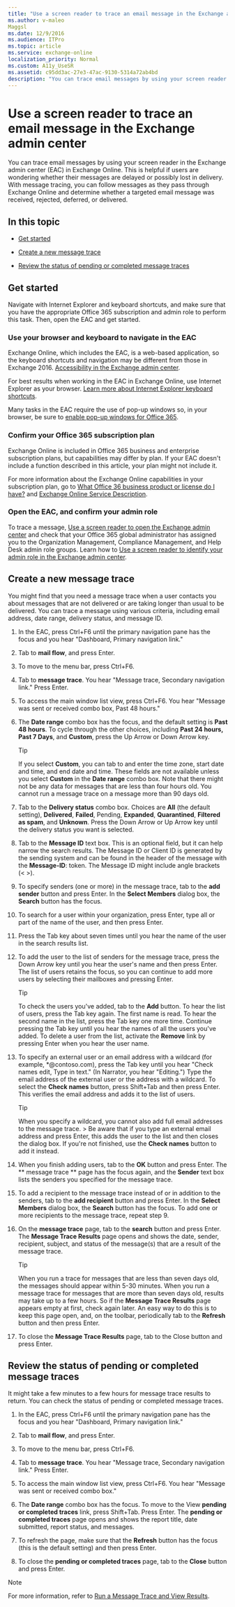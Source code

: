 ```yaml
---
title: "Use a screen reader to trace an email message in the Exchange admin center"
ms.author: v-maleo
Maggsl
ms.date: 12/9/2016
ms.audience: ITPro
ms.topic: article
ms.service: exchange-online
localization_priority: Normal
ms.custom: A11y_UseSR
ms.assetid: c95dd3ac-27e3-47ac-9130-5314a72ab4bd
description: "You can trace email messages by using your screen reader in the Exchange admin center (EAC) in Exchange Online. This is helpful if users are wondering whether their messages are delayed or possibly lost in delivery. With message tracing, you can follow messages as they pass through Exchange Online and determine whether a targeted email message was received, rejected, deferred, or delivered."
---
```


# Use a screen reader to trace an email message in the Exchange admin center

You can trace email messages by using your screen reader in the Exchange admin center (EAC) in Exchange Online. This is helpful if users are wondering whether their messages are delayed or possibly lost in delivery. With message tracing, you can follow messages as they pass through Exchange Online and determine whether a targeted email message was received, rejected, deferred, or delivered. 
  
## In this topic

- [Get started](use-screen-reader-to-trace-an-email-message-in-exchange-admin-center.md#BKMK_GetStarted)
    
- [Create a new message trace](use-screen-reader-to-trace-an-email-message-in-exchange-admin-center.md#BKMK_CreateMsgTrace)
    
- [Review the status of pending or completed message traces](use-screen-reader-to-trace-an-email-message-in-exchange-admin-center.md#BKMK_ReviewStatus)
    
## Get started
<a name="BKMK_GetStarted"> </a>

Navigate with Internet Explorer and keyboard shortcuts, and make sure that you have the appropriate Office 365 subscription and admin role to perform this task. Then, open the EAC and get started.
  
### Use your browser and keyboard to navigate in the EAC

Exchange Online, which includes the EAC, is a web-based application, so the keyboard shortcuts and navigation may be different from those in Exchange 2016. [Accessibility in the Exchange admin center](accessibility-in-exchange-admin-center.md).
  
For best results when working in the EAC in Exchange Online, use Internet Explorer as your browser. [Learn more about Internet Explorer keyboard shortcuts](https://go.microsoft.com/fwlink/?LinkID=787614).
  
Many tasks in the EAC require the use of pop-up windows so, in your browser, be sure to [enable pop-up windows for Office 365](https://go.microsoft.com/fwlink/?LinkID=317550).
  
### Confirm your Office 365 subscription plan

Exchange Online is included in Office 365 business and enterprise subscription plans, but capabilities may differ by plan. If your EAC doesn't include a function described in this article, your plan might not include it.
  
For more information about the Exchange Online capabilities in your subscription plan, go to [What Office 36 business product or license do I have?](https://go.microsoft.com/fwlink/?LinkID=797552) and [Exchange Online Service Description](https://go.microsoft.com/fwlink/?LinkID=797553).
  
### Open the EAC, and confirm your admin role

To trace a message, [Use a screen reader to open the Exchange admin center](use-screen-reader-to-open-exchange-admin-center.md) and check that your Office 365 global administrator has assigned you to the Organization Management, Compliance Management, and Help Desk admin role groups. Learn how to [Use a screen reader to identify your admin role in the Exchange admin center](use-screen-reader-to-identify-admin-role-in-exchange-admin-center.md).
  
## Create a new message trace
<a name="BKMK_CreateMsgTrace"> </a>

You might find that you need a message trace when a user contacts you about messages that are not delivered or are taking longer than usual to be delivered. You can trace a message using various criteria, including email address, date range, delivery status, and message ID.
  
1. In the EAC, press Ctrl+F6 until the primary navigation pane has the focus and you hear "Dashboard, Primary navigation link."
    
2. Tab to **mail flow**, and press Enter. 
    
3. To move to the menu bar, press Ctrl+F6. 
    
4. Tab to **message trace**. You hear "Message trace, Secondary navigation link." Press Enter. 
    
5. To access the main window list view, press Ctrl+F6. You hear "Message was sent or received combo box, Past 48 hours."
    
6. The **Date range** combo box has the focus, and the default setting is **Past 48 hours**. To cycle through the other choices, including **Past 24 hours,** **Past 7 Days**, and **Custom**, press the Up Arrow or Down Arrow key. 
    
    > [!TIP]
    > If you select **Custom**, you can tab to and enter the time zone, start date and time, and end date and time. These fields are not available unless you select **Custom** in the **Date range** combo box. Note that there might not be any data for messages that are less than four hours old. You cannot run a message trace on a message more than 90 days old. 
  
7. Tab to the **Delivery status** combo box. Choices are **All** (the default setting), **Delivered**, **Failed**, Pending, **Expanded**, **Quarantined**, **Filtered as spam**, and **Unknown**. Press the Down Arrow or Up Arrow key until the delivery status you want is selected. 
    
8. Tab to the **Message ID** text box. This is an optional field, but it can help narrow the search results. The Message ID or Client ID is generated by the sending system and can be found in the header of the message with the **Message-ID**: token. The Message ID might include angle brackets (\< \>). 
    
9. To specify senders (one or more) in the message trace, tab to the **add sender** button and press Enter. In the **Select Members** dialog box, the **Search** button has the focus. 
    
1. To search for a user within your organization, press Enter, type all or part of the name of the user, and then press Enter.
    
2. Press the Tab key about seven times until you hear the name of the user in the search results list. 
    
3. To add the user to the list of senders for the message trace, press the Down Arrow key until you hear the user's name and then press Enter. The list of users retains the focus, so you can continue to add more users by selecting their mailboxes and pressing Enter.
    
    > [!TIP]
    > To check the users you've added, tab to the **Add** button. To hear the list of users, press the Tab key again. The first name is read. To hear the second name in the list, press the Tab key one more time. Continue pressing the Tab key until you hear the names of all the users you've added. To delete a user from the list, activate the **Remove** link by pressing Enter when you hear the user name. 
  
4. To specify an external user or an email address with a wildcard (for example, \*@contoso.com), press the Tab key until you hear "Check names edit, Type in text." (In Narrator, you hear "Editing.") Type the email address of the external user or the address with a wildcard. To select the **Check names** button, press Shift+Tab and then press Enter. This verifies the email address and adds it to the list of users. 
    
    > [!TIP]
    >  When you specify a wildcard, you cannot also add full email addresses to the message trace. >  Be aware that if you type an external email address and press Enter, this adds the user to the list and then closes the dialog box. If you're not finished, use the **Check names** button to add it instead. 
  
5. When you finish adding users, tab to the **OK** button and press Enter. The ** message trace ** page has the focus again, and the **Sender** text box lists the senders you specified for the message trace. 
    
10. To add a recipient to the message trace instead of or in addition to the senders, tab to the **add recipient** button and press Enter. In the **Select Members** dialog box, the **Search** button has the focus. To add one or more recipients to the message trace, repeat step 9. 
    
11. On the **message trace** page, tab to the **search** button and press Enter. The **Message Trace Results** page opens and shows the date, sender, recipient, subject, and status of the message(s) that are a result of the message trace. 
    
    > [!TIP]
    > When you run a trace for messages that are less than seven days old, the messages should appear within 5-30 minutes. When you run a message trace for messages that are more than seven days old, results may take up to a few hours. So if the **Message Trace Results** page appears empty at first, check again later. An easy way to do this is to keep this page open, and, on the toolbar, periodically tab to the **Refresh** button and then press Enter. 
  
12. To close the **Message Trace Results** page, tab to the Close button and press Enter. 
    
## Review the status of pending or completed message traces
<a name="BKMK_ReviewStatus"> </a>

It might take a few minutes to a few hours for message trace results to return. You can check the status of pending or completed message traces.
  
1. In the EAC, press Ctrl+F6 until the primary navigation pane has the focus and you hear "Dashboard, Primary navigation link."
    
2. Tab to **mail flow**, and press Enter. 
    
3. To move to the menu bar, press Ctrl+F6. 
    
4. Tab to **message trace**. You hear "Message trace, Secondary navigation link." Press Enter. 
    
5. To access the main window list view, press Ctrl+F6. You hear "Message was sent or received combo box." 
    
6. The **Date range** combo box has the focus. To move to the View **pending or completed traces** link, press Shift+Tab. Press Enter. The **pending or completed traces** page opens and shows the report title, date submitted, report status, and messages. 
    
7. To refresh the page, make sure that the **Refresh** button has the focus (this is the default setting) and then press Enter. 
    
8. To close the **pending or completed traces** page, tab to the **Close** button and press Enter. 
    
> [!NOTE]
> For more information, refer to [Run a Message Trace and View Results](https://go.microsoft.com/fwlink/?LinkId=799440). 
  

